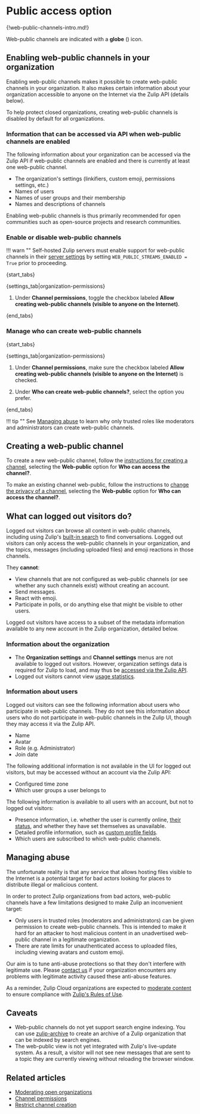 # Public access option

{!web-public-channels-intro.md!}

Web-public channels are indicated with a **globe** (<i class="zulip-icon zulip-icon-globe"></i>) icon.

## Enabling web-public channels in your organization

Enabling web-public channels makes it possible to create web-public
channels in your organization. It also makes certain information about
your organization accessible to anyone on the Internet via the Zulip
API (details below).

To help protect closed organizations, creating web-public channels is
disabled by default for all organizations.

### Information that can be accessed via API when web-public channels are enabled

The following information about your organization can be accessed via the Zulip
API if web-public channels are enabled and there is currently at least one
web-public channel.

* The organization's settings (linkifiers, custom emoji, permissions
  settings, etc.)
* Names of users
* Names of user groups and their membership
* Names and descriptions of channels

Enabling web-public channels is thus primarily recommended for open
communities such as open-source projects and research communities.

### Enable or disable web-public channels

!!! warn ""
    Self-hosted Zulip servers must enable support for web-public channels in their
    [server settings](https://zulip.readthedocs.io/en/stable/production/settings.html)
    by setting `WEB_PUBLIC_STREAMS_ENABLED = True` prior to proceeding.

{start_tabs}

{settings_tab|organization-permissions}

1. Under **Channel permissions**, toggle the checkbox labeled **Allow
   creating web-public channels (visible to anyone on the Internet)**.

{end_tabs}

### Manage who can create web-public channels

{start_tabs}

{settings_tab|organization-permissions}

1. Under **Channel permissions**, make sure the checkbox labeled **Allow
   creating web-public channels (visible to anyone on the Internet)** is
   checked.

1. Under **Who can create web-public channels?**, select the option you prefer.

{end_tabs}

!!! tip ""
    See [Managing abuse](#managing-abuse) to learn why only
    trusted roles like moderators and administrators can create web-public channels.

## Creating a web-public channel

To create a new web-public channel, follow the [instructions for
creating a channel](/help/create-a-channel#create-a-channel_1), selecting
the **Web-public** option for **Who can access the channel?**.

To make an existing channel web-public, follow the instructions to
[change the privacy of a
channel](/help/change-the-privacy-of-a-channel), selecting the
**Web-public** option for **Who can access the channel?**.

## What can logged out visitors do?

Logged out visitors can browse all content in web-public channels,
including using Zulip's [built-in search](/help/search-for-messages)
to find conversations. Logged out visitors can only access
the web-public channels in your organization, and the topics, messages
(including uploaded files) and emoji reactions in those channels.

They **cannot**:

* View channels that are not configured as web-public channels (or see
  whether any such channels exist) without creating an account.
* Send messages.
* React with emoji.
* Participate in polls, or do anything else that might be visible to
  other users.

Logged out visitors have access to a subset of the metadata
information available to any new account in the Zulip organization,
detailed below.

### Information about the organization

* The **Organization settings** and **Channel settings** menus are not
  available to logged out visitors. However, organization settings data is
  required for Zulip to load, and may thus be [accessed via the Zulip API][info-via-api].
* Logged out visitors cannot view [usage statistics](/help/analytics).

[info-via-api]: /help/public-access-option#information-that-can-be-accessed-via-api-when-web-public-channels-are-enabled

### Information about users

Logged out visitors can see the following information about users who
participate in web-public channels. They do not see this information
about users who do not participate in web-public channels in the Zulip
UI, though they may access it via the Zulip API.

* Name
* Avatar
* Role (e.g. Administrator)
* Join date

The following additional information is not available in the UI for
logged out visitors, but may be accessed without an account via the
Zulip API:

* Configured time zone
* Which user groups a user belongs to

The following information is available to all users with an account,
but not to logged out visitors:

* Presence information, i.e. whether the user is currently online,
  [their status](/help/status-and-availability),
  and whether they have set themselves as unavailable.
* Detailed profile information, such as [custom profile
  fields](/help/custom-profile-fields).
* Which users are subscribed to which web-public channels.

## Managing abuse

The unfortunate reality is that any service
that allows hosting files visible to the Internet is a potential target for bad
actors looking for places to distribute illegal or malicious content.

In order to protect Zulip organizations from
bad actors, web-public channels have a few limitations designed to make
Zulip an inconvenient target:

* Only users in trusted roles (moderators and administrators) can be given
  permission to create web-public channels. This is intended to make it hard
  for an attacker to host malicious content in an unadvertised web-public
  channel in a legitimate organization.
* There are rate limits for unauthenticated access to uploaded
  files, including viewing avatars and custom emoji.

Our aim is to tune anti-abuse protections so that they don't
interfere with legitimate use. Please [contact us](/help/contact-support)
if your organization encounters any problems with legitimate activity caused
these anti-abuse features.

As a reminder, Zulip Cloud organizations are expected to
[moderate content](/help/moderating-open-organizations) to ensure compliance
with [Zulip's Rules of Use](https://zulip.com/policies/rules).

## Caveats

* Web-public channels do not yet support search engine indexing. You
  can use [zulip-archive](https://github.com/zulip/zulip-archive) to
  create an archive of a Zulip organization that can be indexed by
  search engines.
* The web-public view is not yet integrated with Zulip's live-update
  system. As a result, a visitor will not see new messages that are
  sent to a topic they are currently viewing without reloading the
  browser window.

## Related articles

* [Moderating open organizations](/help/moderating-open-organizations)
* [Channel permissions](/help/channel-permissions)
* [Restrict channel creation](/help/configure-who-can-create-channels)
